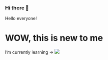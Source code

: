 ### Hi there 👋

<!--
**EnzoZKe/EnzoZKe** is a ✨ _special_ ✨ repository because its `README.md` (this file) appears on your GitHub profile.

Here are some ideas to get you started:

- 🔭 I’m currently working on ...
- 🌱 I’m currently learning ...
- 👯 I’m looking to collaborate on ...
- 🤔 I’m looking for help with ...
- 💬 Ask me about ...
- 📫 How to reach me: ...
- 😄 Pronouns: ...
- ⚡ Fun fact: ...
-->
<p>Hello everyone!</p>
<h1>WOW, this is new to me</h1>
I’m currently learning =>
<img src="https://upload.wikimedia.org/wikipedia/commons/thumb/6/6a/JavaScript-logo.png/640px-JavaScript-logo.png">
